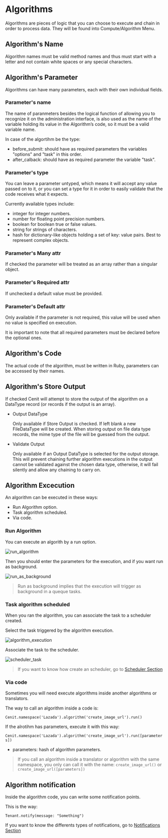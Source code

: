 # Algorithms

Algorithms are pieces of logic that you can choose to execute and chain in order to process data. They will be found into Compute/Algorithm Menu.

## Algorithm's Name

Algorithm names must be valid method names and thus must start with a letter and not contain    white spaces or any special characters.

## Algorithm's Parameter

Algorithms can have many parameters, each with their own individual fields.

### Parameter's name

The name of paranmeters besides the logical function of allowing you to recognize it on the administration interface, is also used as the name of the variable holding its value in the Algorithm’s code, so it must be a valid variable name.

In case of the algortihm be the type:

- before_submit: should have as required parameters the variables "options" and "task" in this order.
- after_calback: should have as required parameter the variable "task".


### Parameter's type

You can leave a parameter untyped, which means it will accept any value passed on to it, or you can set a type for it in order to easily validate that the code receives what it expects.

Currently available types include:

- integer for integer numbers.
- number for floating point precision numbers.
- boolean for boolean true or false values.
- string for strings of characters.
- hash for dictionary-like objects holding a set of key: value pairs. Best to represent complex objects.

### Parameter's Many attr    

If checked the parameter will be treated as an array rather than a singular object.

### Parameter's Required attr   

If unchecked a default value must be provided.

### Parameter's Default attr   

Only available if the parameter is not required, this value will be used when no value is specified on execution.

It is important to note that all required parameters must be declared before the optional ones.

## Algorithm's Code

The actual code of the algorithm, must be written in Ruby, parameters can be accessed by their names.

## Algorithm's Store Output

If checked Cenit will attempt to store the output of the algorithm on a DataType record (or records if the output is an array).

- Output DataType

    Only available if Store Output is checked. If left blank a new FileDataType will be created. When storing output on file data type records, the mime type of the file will be guessed from the output.

- Validate Output

    Only available if an Output DataType is selected for the output storage. This will prevent chaining further algorithm executions in the output cannot be validated against the chosen data type, otherwise, it will fail silently and allow any chaining to carry on.

## Algorithm Excecution

An algorithm can be executed in these ways:

- Run Algorithm option.
- Task algorithm scheduled.
- Via code.

### Run Algorithm

You can execute an algorith by a run option.

![run_algorithm](https://user-images.githubusercontent.com/30662690/63537430-b8e2c380-c4e3-11e9-9996-f36a51dc7c9a.png)

Then you should enter the parameters for the execution, and if you want run as background.

![run_as_background](https://user-images.githubusercontent.com/30662690/63537813-a61cbe80-c4e4-11e9-9813-9e77d5f26d72.png)

> Run as background implies that the execution will trigger as background in a queque tasks.

### Task algorithm scheduled

When you ran the algorithm, you can associate the task to a scheduler created.

Select the task triggered by the algorithm execution.

![algorithm_execution](https://user-images.githubusercontent.com/30662690/63538036-11669080-c4e5-11e9-9e50-45c754a1a374.png)

Associate the task to the scheduler.

![scheduler_task](https://user-images.githubusercontent.com/30662690/63531933-9cd92500-c4d7-11e9-9cc6-8d2fb9546f42.png)

> If you want to know how create an scheduler, go to [Scheduler Section](scheduler.md)

### Via code

Sometimes you will need execute algorithms inside another algorithms or translators.

The way to call an algorithm inside a code is:

`Cenit.namespace('Lazada').algorithm('create_image_url').run()`

If the alrotihm has parameters, execute it with this way:

`Cenit.namespace('Lazada').algorithm('create_image_url').run([parameters])`

- parameters: hash of algorithm parameters.

> If you call an algorithm inside a translator or algorithm with the same namespace, you only can call it with the name:
`create_image_url()` or `create_image_url([parameters])`

## Algorithm notification

Inside the algorithm code, you can write some notification points.

This is the way:

`Tenant.notify(message: "Something")`

If you want to know the differents types of notifications, go to [Notifications Section](notifications.md)


